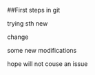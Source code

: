 ##First steps in git 

trying sth new 

change

some new modifications 

hope will not couse an issue 